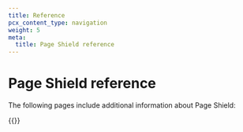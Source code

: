 ```yaml
---
title: Reference
pcx_content_type: navigation
weight: 5
meta:
  title: Page Shield reference
---
```


# Page Shield reference

The following pages include additional information about Page Shield:

{{<directory-listing>}}
